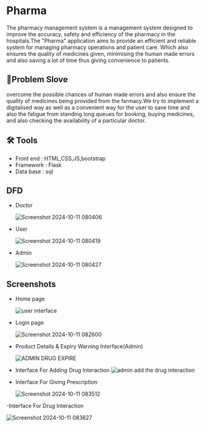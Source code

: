 # Pharma

The pharmacy management system is a management system designed to improve the accuracy, safety and efficiency of the pharmacy in the hospitals.The "Pharma" application aims to provide an efficient and reliable system for managing pharmacy operations and patient care. Which also ensures the quality of medicines given, minimising the human made errors and also saving a lot of time thus giving convenience to patients.


## 🧠Problem Slove
overcome the possible chances of human made errors and also ensure the quality of medicines being provided from the farmacy.We try to implement a digitalised way as well as a convenient way for the user to save time and also the fatigue from standing long queues for booking, buying medicines, and also checking the availability of a particular doctor.

## 🛠 Tools
- Front end : HTML,CSS,JS,bootstrap
- Framework : Flask
- Data base : sql

## DFD
 - Doctor
   
   ![Screenshot 2024-10-11 080406](https://github.com/user-attachments/assets/b046609e-1cc1-4e0f-97e0-2807633578bd)
 - User
   
   ![Screenshot 2024-10-11 080419](https://github.com/user-attachments/assets/6eb5962b-eaa8-4de8-ba89-cfee663da056)
 - Admin
   
   ![Screenshot 2024-10-11 080427](https://github.com/user-attachments/assets/6cc9a91c-f2b7-4b08-bcb0-ff541b0ecb9c)




## Screenshots
- Home page
  
  ![user interface](https://github.com/user-attachments/assets/41679c86-95b2-41ac-8dbd-9b115f4af447)

- Login page
  
  ![Screenshot 2024-10-11 082600](https://github.com/user-attachments/assets/cd53f404-093c-4f83-a9d6-1f8864ccf895)

- Product Details & Expiry Warning Interface(Admin)
  
  ![ADMIN DRUG EXPIRE](https://github.com/user-attachments/assets/65cc8265-16d7-47ef-b65d-84ec42c5f52a)

- Interface For Adding Drug Interaction
  ![admin add the drug interaction](https://github.com/user-attachments/assets/18e94162-d017-4f72-a94e-0ab7d4216b54)

- Interface For Giving Prescription
  
  ![Screenshot 2024-10-11 083512](https://github.com/user-attachments/assets/b1d5d60b-43f4-4c42-9c11-732d67c60bbb)

-Interface For Drug Interaction

  ![Screenshot 2024-10-11 083627](https://github.com/user-attachments/assets/e5211e65-bdd6-4613-95ec-aec7eb853f6c)

  

  

  



